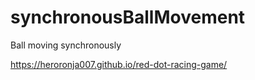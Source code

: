 # synchronousBallMovement
Ball moving synchronously

https://heroronja007.github.io/red-dot-racing-game/

